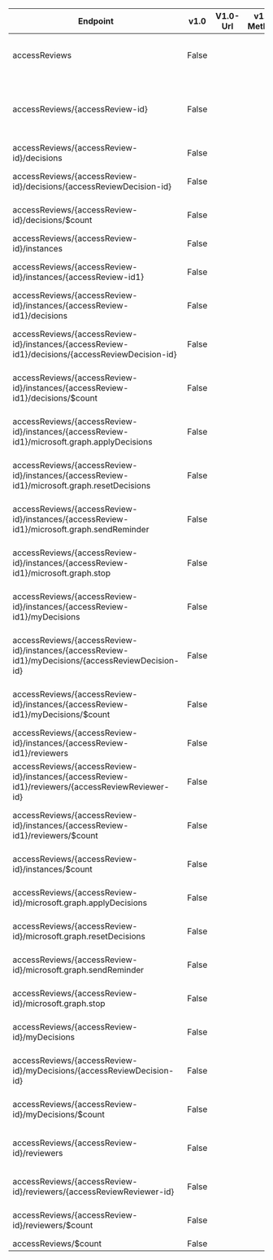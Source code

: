 | Endpoint | v1.0 | V1.0-Url | v1.0-Methods | v1.0-docs | beta | Beta-Url | Beta-Methods | Beta-Docs | Path | Root | Children | Segment |
| ----------| ----------| ----------| ----------| ----------| ----------| ----------| ----------| ----------| ----------| ----------| ----------| ----------|
| accessReviews| False| | | | True| https://graph.microsoft.com/beta/accessReviews| Get Post| https://learn.microsoft.com/graph/api/accessreview-list?view=graph-rest-beta https://learn.microsoft.com/graph/api/accessreview-create?view=graph-rest-beta| accessReviews| accessReviews| 2| accessReviews|
| accessReviews/{accessReview-id}| False| | | | True| https://graph.microsoft.com/beta/accessReviews/{accessReview-id}| Get Patch Delete| https://learn.microsoft.com/graph/api/accessreview-get?view=graph-rest-beta https://learn.microsoft.com/graph/api/accessreview-update?view=graph-rest-beta https://learn.microsoft.com/graph/api/accessreview-delete?view=graph-rest-beta| accessReviews {accessReview-id}| accessReviews| 8| {accessReview-id}|
| accessReviews/{accessReview-id}/decisions| False| | | | True| https://graph.microsoft.com/beta/accessReviews/{accessReview-id}/decisions| Get Post| https://learn.microsoft.com/graph/api/accessreview-listdecisions?view=graph-rest-beta | accessReviews {accessReview-id} decisions| accessReviews| 2| decisions|
| accessReviews/{accessReview-id}/decisions/{accessReviewDecision-id}| False| | | | True| https://graph.microsoft.com/beta/accessReviews/{accessReview-id}/decisions/{accessReviewDecision-id}| Get Patch Delete|   | accessReviews {accessReview-id} decisions {accessReviewDecision-id}| accessReviews| 0| {accessReviewDecision-id}|
| accessReviews/{accessReview-id}/decisions/$count| False| | | | True| https://graph.microsoft.com/beta/accessReviews/{accessReview-id}/decisions/$count| Get| | accessReviews {accessReview-id} decisions $count| accessReviews| 0| $count|
| accessReviews/{accessReview-id}/instances| False| | | | True| https://graph.microsoft.com/beta/accessReviews/{accessReview-id}/instances| Get Post|  | accessReviews {accessReview-id} instances| accessReviews| 2| instances|
| accessReviews/{accessReview-id}/instances/{accessReview-id1}| False| | | | True| https://graph.microsoft.com/beta/accessReviews/{accessReview-id}/instances/{accessReview-id1}| Get Patch Delete|   | accessReviews {accessReview-id} instances {accessReview-id1}| accessReviews| 7| {accessReview-id1}|
| accessReviews/{accessReview-id}/instances/{accessReview-id1}/decisions| False| | | | True| https://graph.microsoft.com/beta/accessReviews/{accessReview-id}/instances/{accessReview-id1}/decisions| Get Post|  | accessReviews {accessReview-id} instances {accessReview-id1} decisions| accessReviews| 2| decisions|
| accessReviews/{accessReview-id}/instances/{accessReview-id1}/decisions/{accessReviewDecision-id}| False| | | | True| https://graph.microsoft.com/beta/accessReviews/{accessReview-id}/instances/{accessReview-id1}/decisions/{accessReviewDecision-id}| Get Patch Delete|   | accessReviews {accessReview-id} instances {accessReview-id1} decisions {accessReviewDecision-id}| accessReviews| 0| {accessReviewDecision-id}|
| accessReviews/{accessReview-id}/instances/{accessReview-id1}/decisions/$count| False| | | | True| https://graph.microsoft.com/beta/accessReviews/{accessReview-id}/instances/{accessReview-id1}/decisions/$count| Get| | accessReviews {accessReview-id} instances {accessReview-id1} decisions $count| accessReviews| 0| $count|
| accessReviews/{accessReview-id}/instances/{accessReview-id1}/microsoft.graph.applyDecisions| False| | | | True| https://graph.microsoft.com/beta/accessReviews/{accessReview-id}/instances/{accessReview-id1}/microsoft.graph.applyDecisions| Post| | accessReviews {accessReview-id} instances {accessReview-id1} microsoft.graph.applyDecisions| accessReviews| 0| microsoft.graph.applyDecisions|
| accessReviews/{accessReview-id}/instances/{accessReview-id1}/microsoft.graph.resetDecisions| False| | | | True| https://graph.microsoft.com/beta/accessReviews/{accessReview-id}/instances/{accessReview-id1}/microsoft.graph.resetDecisions| Post| https://learn.microsoft.com/graph/api/accessreview-reset?view=graph-rest-beta| accessReviews {accessReview-id} instances {accessReview-id1} microsoft.graph.resetDecisions| accessReviews| 0| microsoft.graph.resetDecisions|
| accessReviews/{accessReview-id}/instances/{accessReview-id1}/microsoft.graph.sendReminder| False| | | | True| https://graph.microsoft.com/beta/accessReviews/{accessReview-id}/instances/{accessReview-id1}/microsoft.graph.sendReminder| Post| https://learn.microsoft.com/graph/api/accessreview-sendreminder?view=graph-rest-beta| accessReviews {accessReview-id} instances {accessReview-id1} microsoft.graph.sendReminder| accessReviews| 0| microsoft.graph.sendReminder|
| accessReviews/{accessReview-id}/instances/{accessReview-id1}/microsoft.graph.stop| False| | | | True| https://graph.microsoft.com/beta/accessReviews/{accessReview-id}/instances/{accessReview-id1}/microsoft.graph.stop| Post| https://learn.microsoft.com/graph/api/accessreview-stop?view=graph-rest-beta| accessReviews {accessReview-id} instances {accessReview-id1} microsoft.graph.stop| accessReviews| 0| microsoft.graph.stop|
| accessReviews/{accessReview-id}/instances/{accessReview-id1}/myDecisions| False| | | | True| https://graph.microsoft.com/beta/accessReviews/{accessReview-id}/instances/{accessReview-id1}/myDecisions| Get Post|  | accessReviews {accessReview-id} instances {accessReview-id1} myDecisions| accessReviews| 2| myDecisions|
| accessReviews/{accessReview-id}/instances/{accessReview-id1}/myDecisions/{accessReviewDecision-id}| False| | | | True| https://graph.microsoft.com/beta/accessReviews/{accessReview-id}/instances/{accessReview-id1}/myDecisions/{accessReviewDecision-id}| Get Patch Delete|   | accessReviews {accessReview-id} instances {accessReview-id1} myDecisions {accessReviewDecision-id}| accessReviews| 0| {accessReviewDecision-id}|
| accessReviews/{accessReview-id}/instances/{accessReview-id1}/myDecisions/$count| False| | | | True| https://graph.microsoft.com/beta/accessReviews/{accessReview-id}/instances/{accessReview-id1}/myDecisions/$count| Get| | accessReviews {accessReview-id} instances {accessReview-id1} myDecisions $count| accessReviews| 0| $count|
| accessReviews/{accessReview-id}/instances/{accessReview-id1}/reviewers| False| | | | True| https://graph.microsoft.com/beta/accessReviews/{accessReview-id}/instances/{accessReview-id1}/reviewers| Get Post|  | accessReviews {accessReview-id} instances {accessReview-id1} reviewers| accessReviews| 2| reviewers|
| accessReviews/{accessReview-id}/instances/{accessReview-id1}/reviewers/{accessReviewReviewer-id}| False| | | | True| https://graph.microsoft.com/beta/accessReviews/{accessReview-id}/instances/{accessReview-id1}/reviewers/{accessReviewReviewer-id}| Get Patch Delete|   | accessReviews {accessReview-id} instances {accessReview-id1} reviewers {accessReviewReviewer-id}| accessReviews| 0| {accessReviewReviewer-id}|
| accessReviews/{accessReview-id}/instances/{accessReview-id1}/reviewers/$count| False| | | | True| https://graph.microsoft.com/beta/accessReviews/{accessReview-id}/instances/{accessReview-id1}/reviewers/$count| Get| | accessReviews {accessReview-id} instances {accessReview-id1} reviewers $count| accessReviews| 0| $count|
| accessReviews/{accessReview-id}/instances/$count| False| | | | True| https://graph.microsoft.com/beta/accessReviews/{accessReview-id}/instances/$count| Get| | accessReviews {accessReview-id} instances $count| accessReviews| 0| $count|
| accessReviews/{accessReview-id}/microsoft.graph.applyDecisions| False| | | | True| https://graph.microsoft.com/beta/accessReviews/{accessReview-id}/microsoft.graph.applyDecisions| Post| https://learn.microsoft.com/graph/api/accessreview-apply?view=graph-rest-beta| accessReviews {accessReview-id} microsoft.graph.applyDecisions| accessReviews| 0| microsoft.graph.applyDecisions|
| accessReviews/{accessReview-id}/microsoft.graph.resetDecisions| False| | | | True| https://graph.microsoft.com/beta/accessReviews/{accessReview-id}/microsoft.graph.resetDecisions| Post| https://learn.microsoft.com/graph/api/accessreview-reset?view=graph-rest-beta| accessReviews {accessReview-id} microsoft.graph.resetDecisions| accessReviews| 0| microsoft.graph.resetDecisions|
| accessReviews/{accessReview-id}/microsoft.graph.sendReminder| False| | | | True| https://graph.microsoft.com/beta/accessReviews/{accessReview-id}/microsoft.graph.sendReminder| Post| https://learn.microsoft.com/graph/api/accessreview-sendreminder?view=graph-rest-beta| accessReviews {accessReview-id} microsoft.graph.sendReminder| accessReviews| 0| microsoft.graph.sendReminder|
| accessReviews/{accessReview-id}/microsoft.graph.stop| False| | | | True| https://graph.microsoft.com/beta/accessReviews/{accessReview-id}/microsoft.graph.stop| Post| https://learn.microsoft.com/graph/api/accessreview-stop?view=graph-rest-beta| accessReviews {accessReview-id} microsoft.graph.stop| accessReviews| 0| microsoft.graph.stop|
| accessReviews/{accessReview-id}/myDecisions| False| | | | True| https://graph.microsoft.com/beta/accessReviews/{accessReview-id}/myDecisions| Get Post| https://learn.microsoft.com/graph/api/accessreview-listmydecisions?view=graph-rest-beta | accessReviews {accessReview-id} myDecisions| accessReviews| 2| myDecisions|
| accessReviews/{accessReview-id}/myDecisions/{accessReviewDecision-id}| False| | | | True| https://graph.microsoft.com/beta/accessReviews/{accessReview-id}/myDecisions/{accessReviewDecision-id}| Get Patch Delete|   | accessReviews {accessReview-id} myDecisions {accessReviewDecision-id}| accessReviews| 0| {accessReviewDecision-id}|
| accessReviews/{accessReview-id}/myDecisions/$count| False| | | | True| https://graph.microsoft.com/beta/accessReviews/{accessReview-id}/myDecisions/$count| Get| | accessReviews {accessReview-id} myDecisions $count| accessReviews| 0| $count|
| accessReviews/{accessReview-id}/reviewers| False| | | | True| https://graph.microsoft.com/beta/accessReviews/{accessReview-id}/reviewers| Get Post| https://learn.microsoft.com/graph/api/accessreview-listreviewers?view=graph-rest-beta https://learn.microsoft.com/graph/api/accessreview-addreviewer?view=graph-rest-beta| accessReviews {accessReview-id} reviewers| accessReviews| 2| reviewers|
| accessReviews/{accessReview-id}/reviewers/{accessReviewReviewer-id}| False| | | | True| https://graph.microsoft.com/beta/accessReviews/{accessReview-id}/reviewers/{accessReviewReviewer-id}| Get Patch Delete|   https://learn.microsoft.com/graph/api/accessreview-removereviewer?view=graph-rest-beta| accessReviews {accessReview-id} reviewers {accessReviewReviewer-id}| accessReviews| 0| {accessReviewReviewer-id}|
| accessReviews/{accessReview-id}/reviewers/$count| False| | | | True| https://graph.microsoft.com/beta/accessReviews/{accessReview-id}/reviewers/$count| Get| | accessReviews {accessReview-id} reviewers $count| accessReviews| 0| $count|
| accessReviews/$count| False| | | | True| https://graph.microsoft.com/beta/accessReviews/$count| Get| | accessReviews $count| accessReviews| 0| $count|
